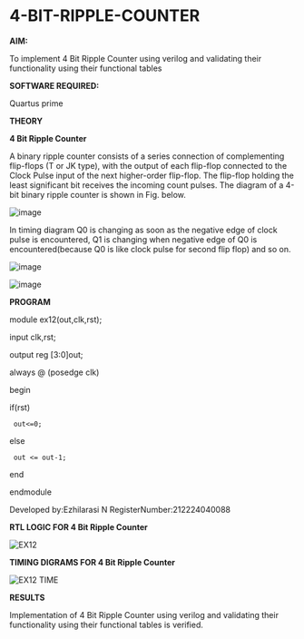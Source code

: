 # 4-BIT-RIPPLE-COUNTER

**AIM:**

To implement  4 Bit Ripple Counter using verilog and validating their functionality using their functional tables

**SOFTWARE REQUIRED:**

Quartus prime

**THEORY**

**4 Bit Ripple Counter**

A binary ripple counter consists of a series connection of complementing flip-flops (T or JK type), with the output of each flip-flop connected to the Clock Pulse input of the next higher-order flip-flop. The flip-flop holding the least significant bit receives the incoming count pulses. The diagram of a 4-bit binary ripple counter is shown in Fig. below.

![image](https://github.com/naavaneetha/4-BIT-RIPPLE-COUNTER/assets/154305477/cb4b74d4-31ab-4359-95d0-d22e67daba13)

In timing diagram Q0 is changing as soon as the negative edge of clock pulse is encountered, Q1 is changing when negative edge of Q0 is encountered(because Q0 is like clock pulse for second flip flop) and so on.

![image](https://github.com/naavaneetha/4-BIT-RIPPLE-COUNTER/assets/154305477/a573a7d6-014e-4e54-93e6-e2ac9530960b)

![image](https://github.com/naavaneetha/4-BIT-RIPPLE-COUNTER/assets/154305477/85e1958a-2fc1-49bb-9a9f-d58ccbf3663c)


**PROGRAM**

module ex12(out,clk,rst);

input clk,rst;

output reg [3:0]out;

always @ (posedge clk)

begin

   if(rst)
   
     out<=0;
     
   else 
   
     out <= out-1;
     
end

endmodule


 Developed by:Ezhilarasi N RegisterNumber:212224040088


**RTL LOGIC FOR 4 Bit Ripple Counter**

![EX12](https://github.com/user-attachments/assets/6291f5d2-ef1d-42d5-9cd6-dc7bd12fd831)


**TIMING DIGRAMS FOR 4 Bit Ripple Counter**

![EX12 TIME](https://github.com/user-attachments/assets/913610f6-0541-4a71-9933-3e28e46aa902)


**RESULTS**

Implementation of 4 Bit Ripple Counter using verilog and validating their functionality using their functional tables is verified.

